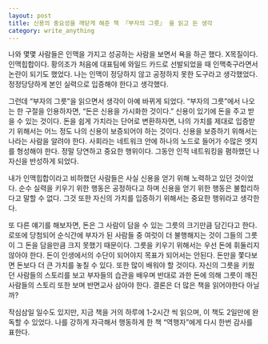 ```yaml
---
layout: post
title: 신용의 중요성을 깨닫게 해준 책 『부자의 그릇』 을 읽고 든 생각
category: write_anything
---
```


나와 몇몇 사람들은 인맥을 가지고 성공하는 사람을 보면서 욕을 하곤 했다. X목질이다. 인맥힙합이다. 황의조가 처음에 대표팀에 와일드 카드로 선발되었을 때 인맥축구라면서 논란이 되기도 했었다. 나는 인맥이 정당하지 않고 공정하지 못한 도구라고 생각했었다. 정정당당하게 본인 실력으로 입증해야 한다고 생각했다.

그런데 “부자의 그릇”을 읽으면서 생각이 아예 바뀌게 되었다. “부자의 그릇”에서 나오는 한 구절을 인용하자면, “돈은 신용을 가시화한 것이다.” 신용이 있기에 돈을 주고 받을 수 있는 것이다. 돈을 쉽게 가치라는 단어로 변환하자면, 나의 가치를 제대로 입증받기 위해서는 어느 정도 나의 신용이 보증되어야 하는 것이다. 신용을 보증하기 위해서는 나라는 사람을 알려야 한다. 사회라는 네트워크 안에 하나의 노드로 들어가 수많은 엣지를 형성해야 한다. 정말 당연하고 중요한 행위이다. 그동안 인적 네트워킹을 폄하했던 나 자신을 반성하게 되었다.

내가 인맥힙합이라고 비하했던 사람들은 사실 신용을 얻기 위해 노력하고 있던 것이었다. 순수 실력을 키우기 위한 행동은 공정하다고 하며 신용을 얻기 위한 행동은 불합리하다고 말할 수 없다. 그것 또한 자신의 가치를 입증하기 위해서는 중요한 행위라고 생각한다.

또 다른 얘기를 해보자면, 돈은 그 사람이 담을 수 있는 그릇의 크기만큼 담긴다고 한다. 로또에 당첨되어 순식간에 부자가 된 사람들 중 여럿이 더 불행해지는 것이 그들의 그릇이 그 돈을 담을만큼 크지 못했기 때문이다. 그릇을 키우기 위해서는 우선 돈에 휘둘리지 않아야 한다. 돈이 인생에서의 수단이 되어야지 목표가 되어서는 안된다. 돈만을 쫓다보면 돈보다 더 큰 가치를 놓칠 수 있다. 또한 많이 배워야 할 것이다. 자신의 그릇을 키웠던 사람들의 스토리를 보고 부자들의 습관을 배우며 반대로 과한 돈에 의해 그릇이 깨진 사람들의 스토리 또한 보며 반면교사 삼아야 한다. 결론은 더 많은 책을 읽어야한다 아닐까?

작심삼일 일수도 있지만, 지금 책을 거의 하루에 1-2시간 씩 읽으며, 이 책도 2일만에 완독할 수 있었다. 나를 강하게 자극해서 행동하게 한 책 “역행자”에게 다시 한번 감사를 표한다.